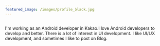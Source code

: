 ```yaml
---
featured_image: /images/profile_black.jpg
---
```


<br>
I'm working as an Android developer in Kakao.I love Android developers to develop and better. There is a lot of interest in UI development. I like UI/UX development, and sometimes I like to post on Blog. 

